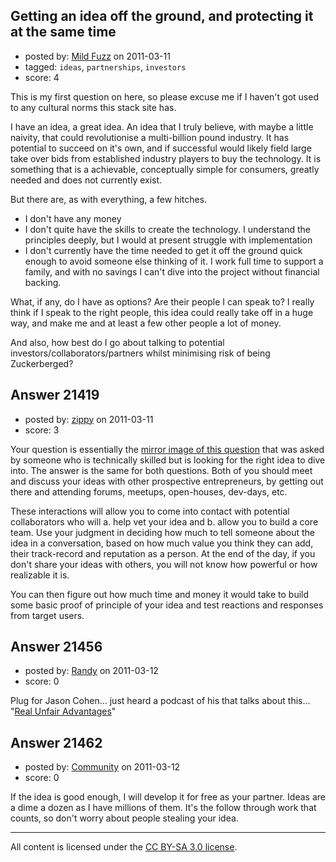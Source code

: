 ## Getting an idea off the ground, and protecting it at the same time

- posted by: [Mild Fuzz](https://stackexchange.com/users/-1/8542-mild-fuzz) on 2011-03-11
- tagged: `ideas`, `partnerships`, `investors`
- score: 4

This is my first question on here, so please excuse me if I haven't got used to any cultural norms this stack site has.

I have an idea, a great idea. An idea that I truly believe, with maybe a little naivity, that could revolutionise a multi-billion pound industry. It has potential to succeed on it's own, and if successful would likely field large take over bids from established industry players to buy the technology. It is something that is a achievable, conceptually simple for consumers, greatly needed and does not currently exist.

But there are, as with everything, a few hitches.

 - I don't have any money
 - I don't quite have the skills to create the technology. I understand the principles deeply, but I would at present struggle with implementation
 - I don't currently have the time needed to get it off the ground quick enough to avoid someone else thinking of it. I work full time to support a family, and with no savings I can't dive into the project without financial backing.

What, if any, do I have as options? Are their people I can speak to? I really think if I speak to the right people, this idea could really take off in a huge way, and make me and at least a few other people a lot of money. 

And also, how best do I go about talking to potential investors/collaborators/partners whilst minimising risk of being Zuckerberged?


## Answer 21419

- posted by: [zippy](https://stackexchange.com/users/-1/7781-zippy) on 2011-03-11
- score: 3

<p>Your question is essentially the <a href="http://answers.onstartups.com/questions/21334/choosing-a-business-to-dive-into/21357#21357">mirror image of this question</a> that was asked by someone who is technically skilled but is looking for the right idea to dive into. The answer is the same for both questions. Both of you should meet and discuss your ideas with other prospective entrepreneurs, by getting out there and attending forums, meetups, open-houses, dev-days, etc.  </p>

<p>These interactions will allow you to come into contact with potential collaborators who will a. help vet your idea and b. allow you to build a core team. Use your judgment in deciding how much to tell someone about the idea in a conversation, based on how much value you think they can add, their track-record and reputation as a person. At the end of the day, if you don't share your ideas with others, you will not know how powerful or how realizable it is.</p>

<p>You can then figure out how much time and money it would take to build some basic proof of principle of your idea and test reactions and responses from target users.</p>



## Answer 21456

- posted by: [Randy](https://stackexchange.com/users/-1/8065-randy) on 2011-03-12
- score: 0

<p>Plug for Jason Cohen... just heard a podcast of his that talks about this... "<a href="http://blog.asmartbear.com/unfair-advantages.html" rel="nofollow">Real Unfair Advantages</a>"</p>



## Answer 21462

- posted by: [Community](https://stackexchange.com/users/-1/-1-community) on 2011-03-12
- score: 0

If the idea is good enough, I will develop it for free as your partner.  Ideas are a dime a dozen as I have millions of them.  It's the follow through work that counts, so don't worry about people stealing your idea.



---

All content is licensed under the [CC BY-SA 3.0 license](https://creativecommons.org/licenses/by-sa/3.0/).
